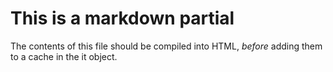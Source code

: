 # This is a markdown partial

The contents of this file should be compiled into HTML, *before* adding them to a cache in the it object.